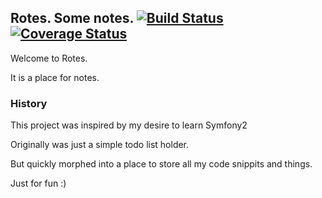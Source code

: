 ## Rotes. Some notes. [![Build Status](https://travis-ci.org/rek/Rotes.png)](https://travis-ci.org/Rotes) [![Coverage Status](https://coveralls.io/repos/rek/Rotes/badge.png)](https://coveralls.io/r/rek/Rotes)

Welcome to Rotes.

It is a place for notes.

### History

This project was inspired by my desire to learn Symfony2

Originally was just a simple todo list holder.

But quickly morphed into a place to store all my code snippits and things.

Just for fun :)